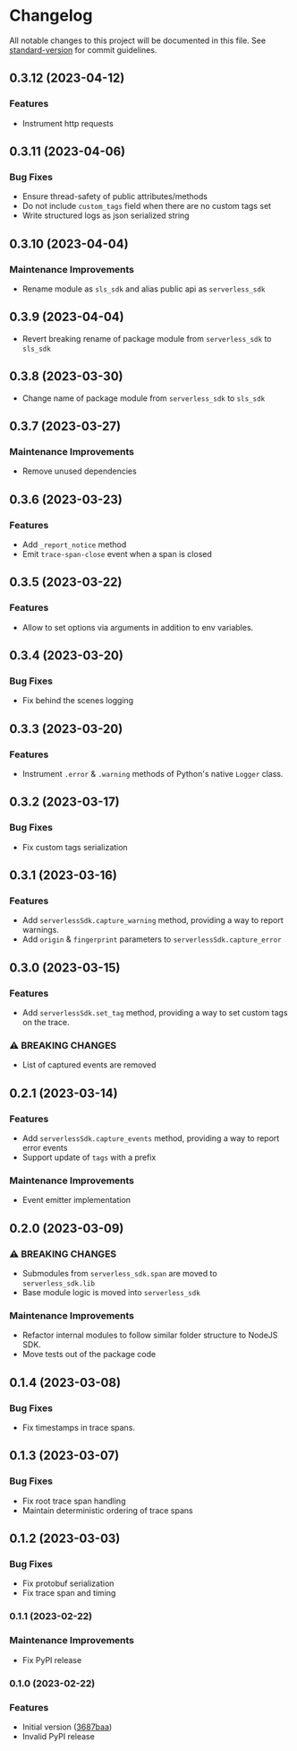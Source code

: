 # Changelog

All notable changes to this project will be documented in this file. See [standard-version](https://github.com/conventional-changelog/standard-version) for commit guidelines.

## 0.3.12 (2023-04-12)

### Features

- Instrument http requests

## 0.3.11 (2023-04-06)

### Bug Fixes

- Ensure thread-safety of public attributes/methods
- Do not include `custom_tags` field when there are no custom tags set
- Write structured logs as json serialized string

## 0.3.10 (2023-04-04)

### Maintenance Improvements

- Rename module as `sls_sdk` and alias public api as `serverless_sdk`

## 0.3.9 (2023-04-04)

- Revert breaking rename of package module from `serverless_sdk` to `sls_sdk`

## 0.3.8 (2023-03-30)

- Change name of package module from `serverless_sdk` to `sls_sdk`

## 0.3.7 (2023-03-27)

### Maintenance Improvements

- Remove unused dependencies

## 0.3.6 (2023-03-23)

### Features

- Add `_report_notice` method
- Emit `trace-span-close` event when a span is closed

## 0.3.5 (2023-03-22)

### Features

- Allow to set options via arguments in addition to env variables.

## 0.3.4 (2023-03-20)

### Bug Fixes

- Fix behind the scenes logging

## 0.3.3 (2023-03-20)

### Features

- Instrument `.error` & `.warning` methods of Python's native `Logger` class.

## 0.3.2 (2023-03-17)

### Bug Fixes

- Fix custom tags serialization

## 0.3.1 (2023-03-16)

### Features

- Add `serverlessSdk.capture_warning` method, providing a way to report warnings.
- Add `origin` & `fingerprint` parameters to `serverlessSdk.capture_error`

## 0.3.0 (2023-03-15)

### Features

- Add `serverlessSdk.set_tag` method, providing a way to set custom tags on the trace.

### ⚠ BREAKING CHANGES

- List of captured events are removed

## 0.2.1 (2023-03-14)

### Features

- Add `serverlessSdk.capture_events` method, providing a way to report error events
- Support update of `tags` with a prefix

### Maintenance Improvements

- Event emitter implementation

## 0.2.0 (2023-03-09)

### ⚠ BREAKING CHANGES

- Submodules from `serverless_sdk.span` are moved to `serverless_sdk.lib`
- Base module logic is moved into `serverless_sdk`

### Maintenance Improvements

- Refactor internal modules to follow similar folder structure to NodeJS SDK.
- Move tests out of the package code

## 0.1.4 (2023-03-08)

### Bug Fixes

- Fix timestamps in trace spans.

## 0.1.3 (2023-03-07)

### Bug Fixes

- Fix root trace span handling
- Maintain deterministic ordering of trace spans

## 0.1.2 (2023-03-03)

### Bug Fixes

- Fix protobuf serialization
- Fix trace span and timing

### 0.1.1 (2023-02-22)

### Maintenance Improvements

- Fix PyPI release

### 0.1.0 (2023-02-22)

### Features

- Initial version ([3687baa](https://github.com/serverless/console/commit/3687baac1f5c2f48518eebb0a400801d8f4ec54a))
- Invalid PyPI release
